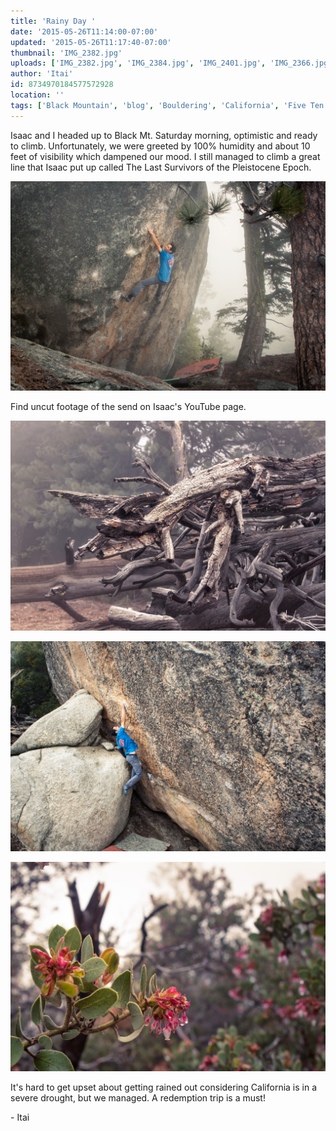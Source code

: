```yaml
---
title: 'Rainy Day '
date: '2015-05-26T11:14:00-07:00'
updated: '2015-05-26T11:17:40-07:00'
thumbnail: 'IMG_2382.jpg'
uploads: ['IMG_2382.jpg', 'IMG_2384.jpg', 'IMG_2401.jpg', 'IMG_2366.jpg']
author: 'Itai'
id: 8734970184577572928
location: ''
tags: ['Black Mountain', 'blog', 'Bouldering', 'California', 'Five Ten', 'highball', 'Itai']
---
```

Isaac and I headed up to Black Mt. Saturday morning, optimistic and ready to climb. Unfortunately, we were greeted by 100% humidity and about 10 feet of visibility which dampened our mood. I still managed to climb a great line that Isaac put up called The Last Survivors of the Pleistocene Epoch.

![Trying not to slip off of the wet holds on The Last Survivors...(V7).](uploads/IMG_2382.jpg)

Find uncut footage of the send on Isaac's YouTube page.

![Dead trees in the mist. (Is that the title of a Stephen King novel?)](uploads/IMG_2384.jpg)

![Trying a dyno on a hard project.](uploads/IMG_2401.jpg)

![Condensation](uploads/IMG_2366.jpg)

It's hard to get upset about getting rained out considering California is in a severe drought, but we managed. A redemption trip is a must!

\- Itai
